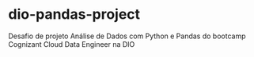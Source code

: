 # dio-pandas-project
Desafio de projeto Análise de Dados com Python e Pandas do bootcamp Cognizant Cloud Data Engineer na DIO
